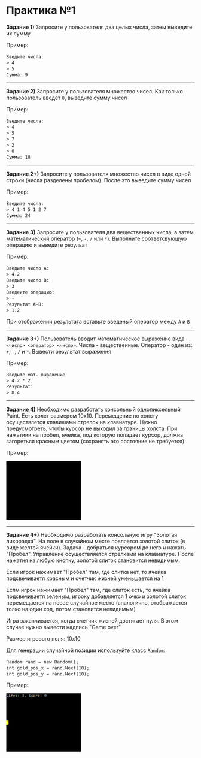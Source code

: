 Практика №1
===========

**Задание 1)** Запросите у пользователя два целых числа, затем выведите их сумму

Пример:
```
Введите числа:
> 4
> 5
Сумма: 9
```

-------

**Задание 2)** Запросите у пользователя множество чисел. Как только пользователь введет `0`, выведите сумму чисел

Пример:
```
Введите числа:
> 4
> 5
> 7
> 2
> 0
Сумма: 18
```

-------
**Задание 2+)** Запросите у пользователя множество чисел в виде одной строки (числа разделены пробелом). После это выведите сумму чисел

Пример:
```
Введите числа:
> 4 1 4 5 1 2 7
Сумма: 24
```


-------

**Задание 3)** Запросите у пользователя два вещественных числа, а затем математический оператор (`+`, `-`, `/` или `*`). Выполните соответсвующую операцию и выведите резульат

Пример:
```
Введите число A:
> 4.2
Введите число B:
> 3
Введеите операцию:
> -
Результат A-B:
> 1.2
```

При отображении результата вставьте введеный оператор между `A` и `B`

-------

**Задание 3+)** Пользователь вводит математическое выражение вида `<число> <оператор> <число>`. Числа - вещественные. Оператор - один из: `+`, `-`, `/` и `*`. Вывести результат выражения

Пример:
```
Введите мат. выражение
> 4.2 * 2
Результат:
> 8.4
```

-----------

**Задание 4)** Необходимо разработать консольный однопиксельный Paint. Есть холст размером 10x10. Перемещение по холсту осуществлется клавишами стрелок на клавиатуре. Нужно предусмотреть, чтобы курсор не выходил за границы холста. При нажатиии на пробел, ячейка, под которую попадает курсор, должна загореться красным цветом (сохранять это состояние не требуется)

Пример:

![Пример](media/paint_console.gif)


-----------

**Задание 4+)** Необходимо разработать консольную игру "Золотая лихорадка". 
На поле в случайном месте повляется золотой слиток (в виде желтой ячейки). Задача - добраться курсором до него и нажать "Пробел". Управление осуществляется стрелками на клавиатуре. После нажатия на любую кнопку, золотой слиток становится невидимым. 

Если игрок нажимает "Пробел" там, где слитка нет, то ячейка подсвечиваетя красным и счетчик жизней уменьшается на 1

Еслм игрок нажимает "Пробел" там, где слиток есть, то ячейка подсвечиваетя зеленым, игроку добавляется 1 очко и золотой слиток перемещается на новое случайное место (аналогично, отображается толко на один ход, потом становится невидимым)

Игра заканчивается, когда счетчик жизней достигает нуля. В этом случае нужно вывести надпись "Game over"

Размер игрового поля: 10x10

Для генерации случайной позиции используйте класс `Random`:

```
Random rand = new Random();
int gold_pos_x = rand.Next(10);
int gold_pos_y = rand.Next(10);
```

Пример:

![Пример](media/game_console_gold_miner.gif)

